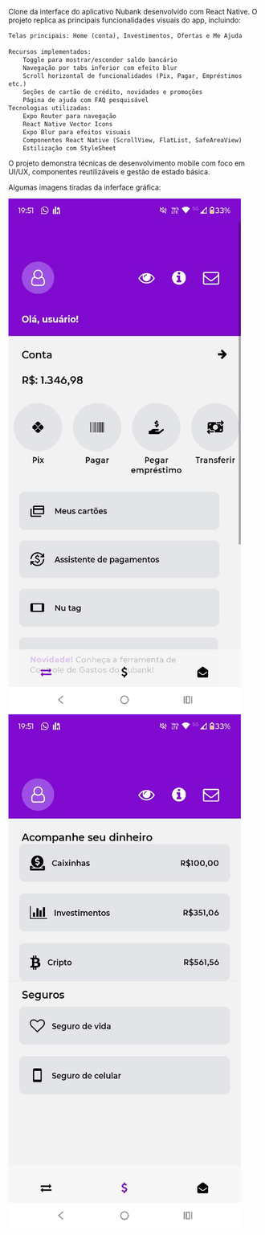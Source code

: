 Clone da interface do aplicativo Nubank desenvolvido com React Native. O projeto replica as principais funcionalidades visuais do app, incluindo:

    Telas principais: Home (conta), Investimentos, Ofertas e Me Ajuda
    
    Recursos implementados:
        Toggle para mostrar/esconder saldo bancário
        Navegação por tabs inferior com efeito blur
        Scroll horizontal de funcionalidades (Pix, Pagar, Empréstimos etc.)
        Seções de cartão de crédito, novidades e promoções
        Página de ajuda com FAQ pesquisável
    Tecnologias utilizadas:
        Expo Router para navegação
        React Native Vector Icons
        Expo Blur para efeitos visuais
        Componentes React Native (ScrollView, FlatList, SafeAreaView)
        Estilização com StyleSheet
        
O projeto demonstra técnicas de desenvolvimento mobile com foco em UI/UX, componentes reutilizáveis e gestão de estado básica.

Algumas imagens tiradas da inferface gráfica:

![Tela inicial](./preview/IMG-20250615-WA0023.jpg)
![Tela investimentos](./preview/IMG-20250615-WA0024.jpg)

